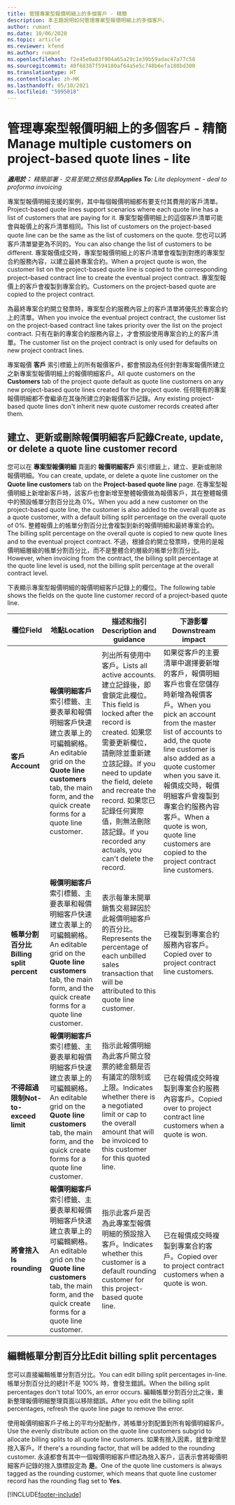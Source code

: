 ```yaml
---
title: 管理專案型報價明細上的多個客戶 - 精簡
description: 本主題說明如何管理專案型報價明細上的多個客戶。
author: rumant
ms.date: 10/06/2020
ms.topic: article
ms.reviewer: kfend
ms.author: rumant
ms.openlocfilehash: f2e45e0a83f904a65a29c1e39b59adac47a77c58
ms.sourcegitcommit: 40f68387f594180af64a5e5c748b6efa188bd300
ms.translationtype: HT
ms.contentlocale: zh-HK
ms.lasthandoff: 05/10/2021
ms.locfileid: "5995018"
---
```

# <a name="manage-multiple-customers-on-project-based-quote-lines---lite"></a><span data-ttu-id="3743b-103">管理專案型報價明細上的多個客戶 - 精簡</span><span class="sxs-lookup"><span data-stu-id="3743b-103">Manage multiple customers on project-based quote lines - lite</span></span>

<span data-ttu-id="3743b-104">_**適用於：** 精簡部署 - 交易至開立預估發票_</span><span class="sxs-lookup"><span data-stu-id="3743b-104">_**Applies To:** Lite deployment - deal to proforma invoicing_</span></span>

<span data-ttu-id="3743b-105">專案型報價明細支援的案例，其中每個報價明細都有要支付其費用的客戶清單。</span><span class="sxs-lookup"><span data-stu-id="3743b-105">Project-based quote lines support scenarios where each quote line has a list of customers that are paying for it.</span></span> <span data-ttu-id="3743b-106">專案型報價明細上的這個客戶清單可能會與報價上的客戶清單相同。</span><span class="sxs-lookup"><span data-stu-id="3743b-106">This list of customers on the project-based quote line can be the same as the list of customers on the quote.</span></span> <span data-ttu-id="3743b-107">您也可以將客戶清單變更為不同的。</span><span class="sxs-lookup"><span data-stu-id="3743b-107">You can also change the list of customers to be different.</span></span> <span data-ttu-id="3743b-108">專案報價成交時，專案型報價明細上的客戶清單會複製到對應的專案型合約服務內容，以建立最終專案合約。</span><span class="sxs-lookup"><span data-stu-id="3743b-108">When a project quote is won, the customer list on the project-based quote line is copied to the corresponding project–based contract line to create the eventual project contract.</span></span> <span data-ttu-id="3743b-109">專案型報價上的客戶會複製到專案合約。</span><span class="sxs-lookup"><span data-stu-id="3743b-109">Customers on the project-based quote are copied to the project contract.</span></span>

<span data-ttu-id="3743b-110">為最終專案合約開立發票時，專案型合約服務內容上的客戶清單將優先於專案合約上的清單。</span><span class="sxs-lookup"><span data-stu-id="3743b-110">When you invoice the eventual project contract, the customer list on the project-based contract line takes priority over the list on the project contract.</span></span> <span data-ttu-id="3743b-111">只有在新的專案合約服務內容上，才會預設使用專案合約上的客戶清單。</span><span class="sxs-lookup"><span data-stu-id="3743b-111">The customer list on the project contract is only used for defaults on new project contract lines.</span></span>

<span data-ttu-id="3743b-112">專案報價 **客戶** 索引標籤上的所有報價客戶，都會預設為任何針對專案報價所建立之新專案型報價明細上的報價明細客戶。</span><span class="sxs-lookup"><span data-stu-id="3743b-112">All quote customers on the **Customers** tab of the project quote default as quote line customers on any new project-based quote lines created for the project quote.</span></span> <span data-ttu-id="3743b-113">任何現有的專案報價明細都不會繼承在其後所建立的新報價客戶記錄。</span><span class="sxs-lookup"><span data-stu-id="3743b-113">Any existing project-based quote lines don't inherit new quote customer records created after them.</span></span>

## <a name="create-update-or-delete-a-quote-line-customer-record"></a><span data-ttu-id="3743b-114">建立、更新或刪除報價明細客戶記錄</span><span class="sxs-lookup"><span data-stu-id="3743b-114">Create, update, or delete a quote line customer record</span></span>

<span data-ttu-id="3743b-115">您可以在 **專案型報價明細** 頁面的 **報價明細客戶** 索引標籤上，建立、更新或刪除報價明細。</span><span class="sxs-lookup"><span data-stu-id="3743b-115">You can create, update, or delete a quote line customer on the **Quote line customers** tab on the **Project-based quote line** page.</span></span> <span data-ttu-id="3743b-116">在專案型報價明細上新增新客戶時，該客戶也會新增至整體報價做為報價客戶，其在整體報價中的預設帳單分割百分比為 0%。</span><span class="sxs-lookup"><span data-stu-id="3743b-116">When you add a new customer on the project-based quote line, the customer is also added to the overall quote as a quote customer, with a default billing split percentage on the overall quote of 0%.</span></span> <span data-ttu-id="3743b-117">整體報價上的帳單分割百分比會複製到新的報價明細和最終專案合約。</span><span class="sxs-lookup"><span data-stu-id="3743b-117">The billing split percentage on the overall quote is copied to new quote lines and to the eventual project contract.</span></span> <span data-ttu-id="3743b-118">不過，根據合約開立發票時，使用的是報價明細層級的帳單分割百分比，而不是整體合約層級的帳單分割百分比。</span><span class="sxs-lookup"><span data-stu-id="3743b-118">However, when invoicing from the contract, the billing split percentage at the quote line level is used, not the billing split percentage at the overall contract level.</span></span> 

<span data-ttu-id="3743b-119">下表顯示專案型報價明細的報價明細客戶記錄上的欄位。</span><span class="sxs-lookup"><span data-stu-id="3743b-119">The following table shows the fields on the quote line customer record of a project-based quote line.</span></span>

| <span data-ttu-id="3743b-120">欄位</span><span class="sxs-lookup"><span data-stu-id="3743b-120">Field</span></span> | <span data-ttu-id="3743b-121">地點</span><span class="sxs-lookup"><span data-stu-id="3743b-121">Location</span></span> | <span data-ttu-id="3743b-122">描述和指引</span><span class="sxs-lookup"><span data-stu-id="3743b-122">Description and guidance</span></span> | <span data-ttu-id="3743b-123">下游影響</span><span class="sxs-lookup"><span data-stu-id="3743b-123">Downstream impact</span></span> |
| --- | --- | --- | --- |
| <span data-ttu-id="3743b-124">**客戶**</span><span class="sxs-lookup"><span data-stu-id="3743b-124">**Account**</span></span> | <span data-ttu-id="3743b-125">**報價明細客戶** 索引標籤、主要表單和報價明細客戶快速建立表單上的可編輯網格。</span><span class="sxs-lookup"><span data-stu-id="3743b-125">An editable grid on the **Quote line customers** tab, the main form, and the quick create forms for a quote line customer.</span></span> | <span data-ttu-id="3743b-126">列出所有使用中客戶。</span><span class="sxs-lookup"><span data-stu-id="3743b-126">Lists all active accounts.</span></span> <span data-ttu-id="3743b-127">建立記錄後，即會鎖定此欄位。</span><span class="sxs-lookup"><span data-stu-id="3743b-127">This field is locked after the record is created.</span></span> <span data-ttu-id="3743b-128">如果您需要更新欄位，請刪除並重新建立該記錄。</span><span class="sxs-lookup"><span data-stu-id="3743b-128">If you need to update the field, delete and recreate the record.</span></span> <span data-ttu-id="3743b-129">如果您已記錄任何實際值，則無法刪除該記錄。</span><span class="sxs-lookup"><span data-stu-id="3743b-129">If you recorded any actuals, you can't delete the record.</span></span> | <span data-ttu-id="3743b-130">如果從客戶的主要清單中選擇要新增的客戶，報價明細客戶也會在您儲存時新增為報價客戶。</span><span class="sxs-lookup"><span data-stu-id="3743b-130">When you pick an account from the master list of accounts to add, the quote line customer is also added as a quote customer when you save it.</span></span> <span data-ttu-id="3743b-131">報價成交時，報價明細客戶會複製到專案合約服務內容客戶。</span><span class="sxs-lookup"><span data-stu-id="3743b-131">When a quote is won, quote line customers are copied to the project contract line customers.</span></span> |
| <span data-ttu-id="3743b-132">**帳單分割百分比**</span><span class="sxs-lookup"><span data-stu-id="3743b-132">**Billing split percent**</span></span> | <span data-ttu-id="3743b-133">**報價明細客戶** 索引標籤、主要表單和報價明細客戶快速建立表單上的可編輯網格。</span><span class="sxs-lookup"><span data-stu-id="3743b-133">An editable grid on the **Quote line customers** tab, the main form, and the quick create forms for a quote line customer.</span></span> | <span data-ttu-id="3743b-134">表示每筆未開單銷售交易歸因於此報價明細客戶的百分比。</span><span class="sxs-lookup"><span data-stu-id="3743b-134">Represents the percentage of each unbilled sales transaction that will be attributed to this quote line customer.</span></span> | <span data-ttu-id="3743b-135">已複製到專案合約服務內容客戶。</span><span class="sxs-lookup"><span data-stu-id="3743b-135">Copied over to project contract line customers.</span></span> |
| <span data-ttu-id="3743b-136">**不得超過限制**</span><span class="sxs-lookup"><span data-stu-id="3743b-136">**Not-to-exceed limit**</span></span> | <span data-ttu-id="3743b-137">**報價明細客戶** 索引標籤、主要表單和報價明細客戶快速建立表單上的可編輯網格。</span><span class="sxs-lookup"><span data-stu-id="3743b-137">An editable grid on the **Quote line customers** tab, the main form, and the quick create forms for a quote line customer.</span></span> | <span data-ttu-id="3743b-138">指示此報價明細為此客戶開立發票的總金額是否有議定的限制或上限。</span><span class="sxs-lookup"><span data-stu-id="3743b-138">Indicates whether there is a negotiated limit or cap to the overall amount that will be invoiced to this customer for this quoted line.</span></span> | <span data-ttu-id="3743b-139">已在報價成交時複製到專案合約服務內容客戶。</span><span class="sxs-lookup"><span data-stu-id="3743b-139">Copied over to project contract line customers when a quote is won.</span></span> |
| <span data-ttu-id="3743b-140">**將會捨入**</span><span class="sxs-lookup"><span data-stu-id="3743b-140">**Is rounding**</span></span> | <span data-ttu-id="3743b-141">**報價明細客戶** 索引標籤、主要表單和報價明細客戶快速建立表單上的可編輯網格。</span><span class="sxs-lookup"><span data-stu-id="3743b-141">An editable grid on the **Quote line customers** tab, the main form, and the quick create forms for a quote line customer.</span></span> | <span data-ttu-id="3743b-142">指示此客戶是否為此專案型報價明細的預設捨入客戶。</span><span class="sxs-lookup"><span data-stu-id="3743b-142">Indicates whether this customer is a default rounding customer for this project-based quote line.</span></span> | <span data-ttu-id="3743b-143">已在報價成交時複製到專案合約客戶。</span><span class="sxs-lookup"><span data-stu-id="3743b-143">Copied over to project contract customers when a quote is won.</span></span> |

## <a name="edit-billing-split-percentages"></a><span data-ttu-id="3743b-144">編輯帳單分割百分比</span><span class="sxs-lookup"><span data-stu-id="3743b-144">Edit billing split percentages</span></span>

<span data-ttu-id="3743b-145">您可以直接編輯帳單分割百分比。</span><span class="sxs-lookup"><span data-stu-id="3743b-145">You can edit billing split percentages in-line.</span></span> <span data-ttu-id="3743b-146">帳單分割百分比的總計不是 100% 時，會發生錯誤。</span><span class="sxs-lookup"><span data-stu-id="3743b-146">When the billing split percentages don't total 100%, an error occurs.</span></span> <span data-ttu-id="3743b-147">編輯帳單分割百分比之後，重新整理報價明細整理頁面以移除錯誤。</span><span class="sxs-lookup"><span data-stu-id="3743b-147">After you edit the billing split percentages, refresh the quote line page to remove the error.</span></span>

<span data-ttu-id="3743b-148">使用報價明細客戶子格上的平均分配動作，將帳單分割配置到所有報價明細客戶。</span><span class="sxs-lookup"><span data-stu-id="3743b-148">Use the evenly distribute action on the quote line customers subgrid to allocate billing splits to all quote line customers.</span></span> <span data-ttu-id="3743b-149">如果有捨入因素，就會新增至捨入客戶。</span><span class="sxs-lookup"><span data-stu-id="3743b-149">If there's a rounding factor, that will be added to the rounding customer.</span></span> <span data-ttu-id="3743b-150">永遠都會有其中一個報價明細客戶標記為捨入客戶，這表示會將報價明細客戶記錄的捨入旗標設定為 **是**。</span><span class="sxs-lookup"><span data-stu-id="3743b-150">One of the quote line customers is always tagged as the rounding customer, which means that quote line customer record has the rounding flag set to **Yes**.</span></span> 


[!INCLUDE[footer-include](../../includes/footer-banner.md)]
